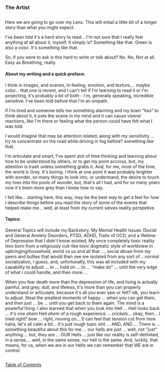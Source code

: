 ### The Artist
##

Here we are going to go over my Lens. This will entail a little bit of a longer story than what you might expect. 

I've been told it's a hard story to read... I'm not sure that I really feel anything at all about it, myself. It simply is? Something like that. Green is also a color. It's something like that. 

So, if you were to ask is this hard to write or talk about? No. No, Not at all. Easy as Breathing, really. 

#### About my writing and a quick preface: 

I think in images, and scenes, in feeling, emotion, and texture,... maybe color... that one is recent, and I can't tell if I'm learning to read it or I'm projecting, it's probably a bit of both - I'm, generally speaking, incredible sensitive. I've been told before that I'm an empath. 

If I'm tired and someone tells me something alarming and my brain "has" to think about it, it puts the scene in my mind and it can cause viseral reactions, like I'm there or feeling what the person could have felt what I was told. 

I would imagine that may be attention related, along with my sensitivity ... try to concentrate on the road while driving in fog before? something like that. 

I'm articulate and smart, I've spent alot of time thinking and learning about how to be understood by others, or to get my point accross, but, my attention is trash unless something grabs it. And, for me, most of the time, the world is Grey. It's boring. I think at one point it was probably brighter with wonder, so many things to look into, or understand, the desire to touch my toes into the pools of wonder, but, that's all I had, and for so many years now it's been more grey than I knew how to say.   

I felt like... starting here, this way, may be the best way to get a feel for how I describe things before you read the story of some of the events that helped make me... well, at least from my current selves reality perspetive. 

#### Topics:

General Topics will include my Backstory, My Mental Health Issues (Social and General Anxiety Disorders, PTSD, ADHD, Traits of OCD, and a lifetime of Depression that I didn't know existed, My once completely toxic reality lens born from a religiously cult-like toxic dogmatic style of worldview in upbringing/household, world vs us and all that ..., social abuse from my peers and bullies that would then see me isolated from any sort of ...normal socialization, I guess, and, unfortunatly, this was all included with my capability to adjust ... to ... hold on ... to ... "make do" ... until the very edge of what I could handle, and then more ...

When you fear death more than the depression of life, and living is actually painful, and grey, dull, and lifeless, it's more than you can properly understand or articulate, because it's all you ever saw or felt? idk, you learn to adjust. Steal the smallest moments of happy ... when you can get them, and then just ... be ... until you get back to them again. The mind is a powerful thing.  I also learned that when you look into Hell ... Hell looks back ... it's one *ahem* Hell *ahem* of a rough experience ... *crickets*... okay, then... I tried right? *bow* ... right, moving on... (I can feel that tension cut from here haha, let's all calm a bit... it's just rough topic shit ... AND, AND ... There is ... something beautiful about this for me ... our hells are just ... well, not "just" anything ... but, they are ... OUR Hells ... just like our reality is self-definited, in a sense,... well, in the same sense, our hell is the same. And, luckily, that means, for us, when we are in our Hells we can remember that WE are in control. 





##
[Table of Contents](https://github.com/mycroftwilde/devil-steps-in-a-myth-system/tree/main/ref_guide)
